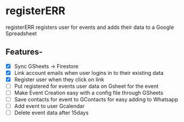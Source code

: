 # registerERR


registerERR registers user for events and adds their data to a Google Spreadsheet


## Features-
- [x] Sync GSheets -> Firestore
- [x] Link account emails when user logins in to their existing data
- [x] Register user when they click on link
- [ ] Put registered for events user data on Gsheet for the event
- [ ] Make Event Creation easy with a config file through GSheets
- [ ] Save contacts for event to GContacts for easy adding to Whatsapp
- [ ] Add event to user Gcalendar
- [ ] Delete event data after 15days
